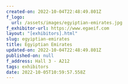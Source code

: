 ```yaml
---
created-on: 2022-10-04T22:48:49.801Z
f_logo:
  url: /assets/images/egyiptian-emirates.jpg
f_exhibitor-url: https://www.egaeif.com
layout: "[exhibitors].html"
slug: egyiptian-emirates
title: Egyiptian Emirates
updated-on: 2022-10-04T22:48:49.801Z
published-on: null
f_address: Hall 3 - A212
tags: exhibitors
date: 2022-10-05T10:59:57.558Z
---
```


